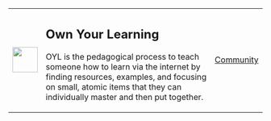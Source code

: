 | | | |
|-|-|-|
| <img height=50 src="https://images.unsplash.com/photo-1473177104440-ffee2f376098?ixlib=rb-4.0.3&ixid=MnwxMjA3fDB8MHxwaG90by1wYWdlfHx8fGVufDB8fHx8&auto=format&fit=crop&w=774&q=80"/> | <div><h2 valign="center">Own Your Learning</h2><p>OYL is the pedagogical process to teach someone how to learn via the internet by finding resources, examples, and focusing on small, atomic items that they can individually master and then put together.</p></div> | [Community](https://github.com/OwnYourLearning/community) |
